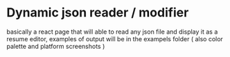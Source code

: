 # Dynamic json reader / modifier 

basically a react page that will able to read any json file and display it as a resume editor, examples of output will be in the exampels folder ( also color palette and platform screenshots )